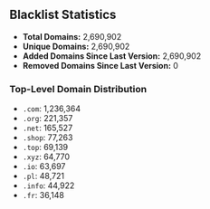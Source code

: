 ## Blacklist Statistics

- **Total Domains:** 2,690,902
- **Unique Domains:** 2,690,902
- **Added Domains Since Last Version:** 2,690,902
- **Removed Domains Since Last Version:** 0

### Top-Level Domain Distribution

-  `.com`: 1,236,364
-  `.org`: 221,357
-  `.net`: 165,527
-  `.shop`: 77,263
-  `.top`: 69,139
-  `.xyz`: 64,770
-  `.io`: 63,697
-  `.pl`: 48,721
-  `.info`: 44,922
-  `.fr`: 36,148
